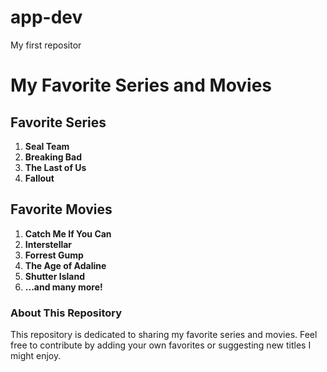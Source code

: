 # app-dev
My first repositor
# My Favorite Series and Movies

## Favorite Series
1. **Seal Team**
2. **Breaking Bad**
3. **The Last of Us**
4. **Fallout**

## Favorite Movies
1. **Catch Me If You Can**
2. **Interstellar**
3. **Forrest Gump**
4. **The Age of Adaline**
5. **Shutter Island**
6. **...and many more!**

### About This Repository
This repository is dedicated to sharing my favorite series and movies. Feel free to contribute by adding your own favorites or suggesting new titles I might enjoy.
